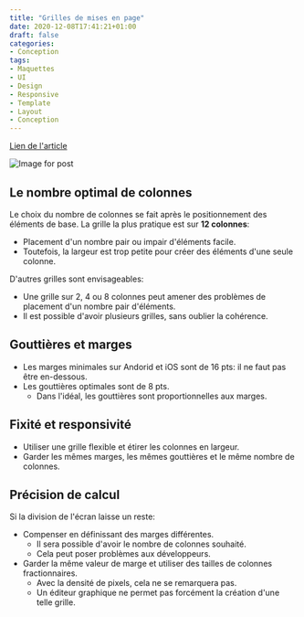```yaml
---
title: "Grilles de mises en page"
date: 2020-12-08T17:41:21+01:00
draft: false
categories:
- Conception
tags:
- Maquettes
- UI 
- Design
- Responsive
- Template
- Layout
- Conception
---
```


[Lien de l'article](https://uxdesign.cc/digging-deep-in-layout-grids-in-mobile-app-design-ef07ace5b291)

![Image for post](https://miro.medium.com/max/2100/1*sBv_YjtE-lebopthC6UiMQ.gif)

## Le nombre optimal de colonnes

Le choix du nombre de colonnes se fait après le positionnement des éléments de base. La grille la plus pratique est sur **12 colonnes**:

- Placement d'un nombre pair ou impair d'éléments facile.
- Toutefois, la largeur est trop petite pour créer des éléments d'une seule colonne.

D'autres grilles sont envisageables:

- Une grille sur 2, 4 ou 8 colonnes peut amener des problèmes de placement d'un nombre pair d'éléments.
- Il est possible d'avoir plusieurs grilles, sans oublier la cohérence.

## Gouttières et marges

- Les marges minimales sur Andorid et iOS sont de 16 pts: il ne faut pas être en-dessous.
- Les gouttières optimales sont de 8 pts.
  - Dans l'idéal, les gouttières sont proportionnelles aux marges.

## Fixité et responsivité

- Utiliser une grille flexible et étirer les colonnes en largeur.
- Garder les mêmes marges, les mêmes gouttières et le même nombre de colonnes.

## Précision de calcul

Si la division de l'écran laisse un reste: 

- Compenser en définissant des marges différentes.
  - Il sera possible d'avoir le nombre de colonnes souhaité.
  - Cela peut poser problèmes aux développeurs.
- Garder la même valeur de marge et utiliser des tailles de colonnes fractionnaires.
  - Avec la densité de pixels, cela ne se remarquera pas.
  - Un éditeur graphique ne permet pas forcément la création d'une telle grille.



